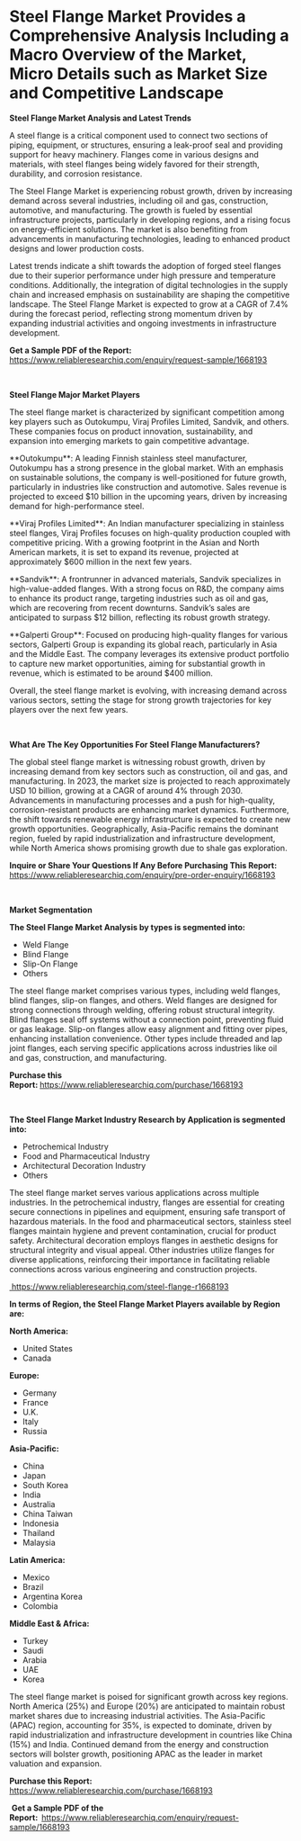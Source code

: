 <p><h1>Steel Flange Market Provides a Comprehensive Analysis Including a Macro Overview of the Market, Micro Details such as Market Size and Competitive Landscape</h1></p><p><strong>Steel Flange Market Analysis and Latest Trends</strong></p>
<p><p>A steel flange is a critical component used to connect two sections of piping, equipment, or structures, ensuring a leak-proof seal and providing support for heavy machinery. Flanges come in various designs and materials, with steel flanges being widely favored for their strength, durability, and corrosion resistance. </p><p>The Steel Flange Market is experiencing robust growth, driven by increasing demand across several industries, including oil and gas, construction, automotive, and manufacturing. The growth is fueled by essential infrastructure projects, particularly in developing regions, and a rising focus on energy-efficient solutions. The market is also benefiting from advancements in manufacturing technologies, leading to enhanced product designs and lower production costs.</p><p>Latest trends indicate a shift towards the adoption of forged steel flanges due to their superior performance under high pressure and temperature conditions. Additionally, the integration of digital technologies in the supply chain and increased emphasis on sustainability are shaping the competitive landscape. The Steel Flange Market is expected to grow at a CAGR of 7.4% during the forecast period, reflecting strong momentum driven by expanding industrial activities and ongoing investments in infrastructure development.</p></p>
<p><strong>Get a Sample PDF of the Report:&nbsp;</strong> <a href="https://www.reliableresearchiq.com/enquiry/request-sample/1668193?utm_campaign=2946&utm_medium=2&utm_source=Github&utm_content=ia&utm_term=17042025&utm_id=steel-flange">https://www.reliableresearchiq.com/enquiry/request-sample/1668193</a></p>
<p>&nbsp;</p>
<p><strong>Steel Flange Major Market Players</strong></p>
<p><p>The steel flange market is characterized by significant competition among key players such as Outokumpu, Viraj Profiles Limited, Sandvik, and others. These companies focus on product innovation, sustainability, and expansion into emerging markets to gain competitive advantage.</p><p>**Outokumpu**: A leading Finnish stainless steel manufacturer, Outokumpu has a strong presence in the global market. With an emphasis on sustainable solutions, the company is well-positioned for future growth, particularly in industries like construction and automotive. Sales revenue is projected to exceed $10 billion in the upcoming years, driven by increasing demand for high-performance steel.</p><p>**Viraj Profiles Limited**: An Indian manufacturer specializing in stainless steel flanges, Viraj Profiles focuses on high-quality production coupled with competitive pricing. With a growing footprint in the Asian and North American markets, it is set to expand its revenue, projected at approximately $600 million in the next few years.</p><p>**Sandvik**: A frontrunner in advanced materials, Sandvik specializes in high-value-added flanges. With a strong focus on R&D, the company aims to enhance its product range, targeting industries such as oil and gas, which are recovering from recent downturns. Sandvik’s sales are anticipated to surpass $12 billion, reflecting its robust growth strategy.</p><p>**Galperti Group**: Focused on producing high-quality flanges for various sectors, Galperti Group is expanding its global reach, particularly in Asia and the Middle East. The company leverages its extensive product portfolio to capture new market opportunities, aiming for substantial growth in revenue, which is estimated to be around $400 million.</p><p>Overall, the steel flange market is evolving, with increasing demand across various sectors, setting the stage for strong growth trajectories for key players over the next few years.</p></p>
<p>&nbsp;</p>
<p><strong>What Are The Key Opportunities For Steel Flange Manufacturers?</strong></p>
<p><p>The global steel flange market is witnessing robust growth, driven by increasing demand from key sectors such as construction, oil and gas, and manufacturing. In 2023, the market size is projected to reach approximately USD 10 billion, growing at a CAGR of around 4% through 2030. Advancements in manufacturing processes and a push for high-quality, corrosion-resistant products are enhancing market dynamics. Furthermore, the shift towards renewable energy infrastructure is expected to create new growth opportunities. Geographically, Asia-Pacific remains the dominant region, fueled by rapid industrialization and infrastructure development, while North America shows promising growth due to shale gas exploration.</p></p>
<p><strong>Inquire or Share Your Questions If Any Before Purchasing This Report:</strong> <a href="https://www.reliableresearchiq.com/enquiry/pre-order-enquiry/1668193?utm_campaign=2946&utm_medium=2&utm_source=Github&utm_content=ia&utm_term=17042025&utm_id=steel-flange">https://www.reliableresearchiq.com/enquiry/pre-order-enquiry/1668193</a></p>
<p>&nbsp;</p>
<p><strong>Market Segmentation</strong></p>
<p><strong>The Steel Flange Market Analysis by types is segmented into:</strong></p>
<p><ul><li>Weld Flange</li><li>Blind Flange</li><li>Slip-On Flange</li><li>Others</li></ul></p>
<p><p>The steel flange market comprises various types, including weld flanges, blind flanges, slip-on flanges, and others. Weld flanges are designed for strong connections through welding, offering robust structural integrity. Blind flanges seal off systems without a connection point, preventing fluid or gas leakage. Slip-on flanges allow easy alignment and fitting over pipes, enhancing installation convenience. Other types include threaded and lap joint flanges, each serving specific applications across industries like oil and gas, construction, and manufacturing.</p></p>
<p><strong>Purchase this Report:&nbsp;</strong><a href="https://www.reliableresearchiq.com/purchase/1668193?utm_campaign=2946&utm_medium=2&utm_source=Github&utm_content=ia&utm_term=17042025&utm_id=steel-flange">https://www.reliableresearchiq.com/purchase/1668193</a></p>
<p>&nbsp;</p>
<p><strong>The Steel Flange Market Industry Research by Application is segmented into:</strong></p>
<p><ul><li>Petrochemical Industry</li><li>Food and Pharmaceutical Industry</li><li>Architectural Decoration Industry</li><li>Others</li></ul></p>
<p><p>The steel flange market serves various applications across multiple industries. In the petrochemical industry, flanges are essential for creating secure connections in pipelines and equipment, ensuring safe transport of hazardous materials. In the food and pharmaceutical sectors, stainless steel flanges maintain hygiene and prevent contamination, crucial for product safety. Architectural decoration employs flanges in aesthetic designs for structural integrity and visual appeal. Other industries utilize flanges for diverse applications, reinforcing their importance in facilitating reliable connections across various engineering and construction projects.</p></p>
<p><a href="https://www.reliableresearchiq.com/steel-flange-r1668193?utm_campaign=2946&utm_medium=2&utm_source=Github&utm_content=ia&utm_term=17042025&utm_id=steel-flange">&nbsp;https://www.reliableresearchiq.com/steel-flange-r1668193</a></p>
<p><strong>In terms of Region, the Steel Flange Market Players available by Region are:</strong></p>
<p>
    <p> <strong> North America: </strong>
        <ul>
            <li>United States</li>
            <li>Canada</li>
        </ul>
        </p> 
    <p> <strong> Europe: </strong>
        <ul>
            <li>Germany</li>
            <li>France</li>
            <li>U.K.</li>
            <li>Italy</li>
            <li>Russia</li>
        </ul>
        </p> 
    <p> <strong> Asia-Pacific: </strong>
        <ul>
            <li>China</li>
            <li>Japan</li>
            <li>South Korea</li>
            <li>India</li>
            <li>Australia</li>
            <li>China Taiwan</li>
            <li>Indonesia</li>
            <li>Thailand</li>
            <li>Malaysia</li>
        </ul>
        </p> 
    <p> <strong> Latin America: </strong>
        <ul>
            <li>Mexico</li>
            <li>Brazil</li>
            <li>Argentina Korea</li>
            <li>Colombia</li>
        </ul>
        </p> 
    <p> <strong> Middle East & Africa: </strong>
        <ul>
            <li>Turkey</li>
            <li>Saudi</li>
            <li>Arabia</li>
            <li>UAE</li>
            <li>Korea</li>
        </ul>
    </p>
    </p>
<p><p>The steel flange market is poised for significant growth across key regions. North America (25%) and Europe (20%) are anticipated to maintain robust market shares due to increasing industrial activities. The Asia-Pacific (APAC) region, accounting for 35%, is expected to dominate, driven by rapid industrialization and infrastructure development in countries like China (15%) and India. Continued demand from the energy and construction sectors will bolster growth, positioning APAC as the leader in market valuation and expansion.</p></p>
<p><strong>Purchase this Report: </strong><a href="https://www.reliableresearchiq.com/purchase/1668193?utm_campaign=2946&utm_medium=2&utm_source=Github&utm_content=ia&utm_term=17042025&utm_id=steel-flange">https://www.reliableresearchiq.com/purchase/1668193</a></p>
<p>&nbsp;<strong>Get a Sample PDF of the Report:&nbsp;&nbsp;</strong><a href="https://www.reliableresearchiq.com/enquiry/request-sample/1668193?utm_campaign=2946&utm_medium=2&utm_source=Github&utm_content=ia&utm_term=17042025&utm_id=steel-flange">https://www.reliableresearchiq.com/enquiry/request-sample/1668193</a></p>
<p><strong></strong></p>
<p><p></p><p></p><p></p></p>